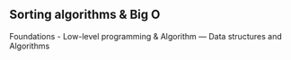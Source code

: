 
## Sorting algorithms & Big O
Foundations - Low-level programming & Algorithm ― Data structures and Algorithms
